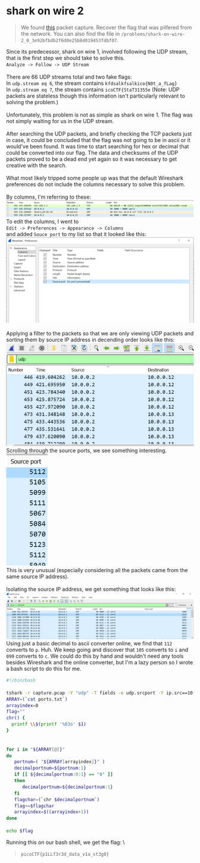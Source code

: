 # shark on wire 2

> We found [this](capture.pcap) packet capture. Recover the flag that was pilfered from the network. You can also find the file in `/problems/shark-on-wire-2_0_3e92bfbdb2f6d0e25b8d019453fdbf07`.

Since its predecessor, shark on wire 1, involved following the UDP stream, that is the first step we should take to solve this. \
`Analyze -> Follow -> UDP Stream` \
\
There are 66 UDP streams total and two fake flags: \
In `udp.stream eq 6`, the stream contains `kfdsalkfsalkico{N0t_a_fLag}` \
In `udp.stream eq 7`, the stream contains `icoCTF{StaT31355e` (Note: UDP packets are stateless though this information isn't particularly relevant to solving the problem.) \
\
Unfortunately, this problem is not as simple as shark on wire 1. The flag was not simply waiting for us in the UDP stream. \
\
After searching the UDP packets, and briefly checking the TCP packets just in case, it could be concluded that the flag was not going to be 
in ascii or it would've been found. It was time to start searching for hex or decimal that could be converted into our flag. The data and checksums
of the UDP packets proved to be a dead end yet again so it was necessary to get creative with the search.\
\
What most likely tripped some people up was that the default Wireshark preferences do not include the columns necessary to solve this problem. \
\
By columns, I'm referring to these: \
![](wire3.png) \
To edit the columns, I went to \
`Edit -> Preferences -> Appearance -> Columns` \
and added `Souce port` to my list so that it looked like this: 
![](wire2.png) \
\
Applying a filter to the packets so that we are only viewing UDP packets and sorting them by source IP address in decending order looks like this: \
![](wire4.png) \
Scrolling through the source ports, we see something interesting. \
![](wire5.png) \
This is very unusual (especially considering all the packets came from the same source IP address). \
\
Isolating the source IP address, we get something that looks like this: \
![](wire6.png) \
Using just a basic decimal to ascii converter online, we find that `112` converts to `p`. Huh. We keep going and discover that `105` converts to `i` and `099` converts to `c`. We could
do this by hand and wouldn't need any tools besides Wireshark and the online converter, but I'm a lazy person so I wrote a bash script to do this for me.
```bash
#!/bin/bash 

tshark -r capture.pcap -Y "udp" -T fields -e udp.srcport -Y ip.src==10.0.0.66 > ports.txt
ARRAY=(`cat ports.txt`)
arrayindex=0
flag=""
chr() {
  printf \\$(printf '%03o' $1)
}


for i in "${ARRAY[@]}"
do
   portnum=( "${ARRAY[arrayindex]}" )
   decimalportnum=${portnum:1}
   if [[ ${decimalportnum:0:1} == "0" ]]
   then
      decimalportnum=${decimalportnum:1}
   fi
   flagchar=(`chr $decimalportnum`)
   flag+=$flagchar
   arrayindex=$((arrayindex+1))
done

echo $flag
```
Running this on our bash shell, we get the flag: \
> `picoCTF{p1LLf3r3d_data_v1a_st3g0}`